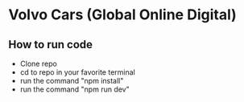 # Volvo Cars (Global Online Digital)

## How to run code
 - Clone repo
 - cd to repo in your favorite terminal
 - run the command "npm install"
 - run the command "npm run dev"

